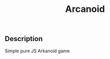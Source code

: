 <h1 align="center">
    <br>
    <br>
    Arcanoid
    <br>
    <br>
</h1>

## Description

Simple pure JS Arkanoid game
